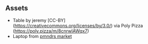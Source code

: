 ## Assets

- Table by jeremy [CC-BY] (https://creativecommons.org/licenses/by/3.0/) via Poly Pizza (https://poly.pizza/m/8cnrwlAWqx7)
- Laptop from [pmndrs market](https://market.pmnd.rs/model/macbook)
